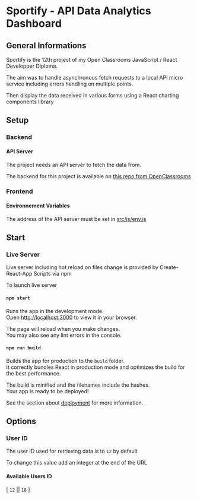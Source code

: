 # Sportify - API Data Analytics Dashboard

## General Informations

Sportify is the 12th project of my Open Classrooms JavaScript / React Developper Diploma.

The aim was to handle asynchronous fetch requests to a local API micro service including errors handling on multiple points. 

Then display the data received in various forms using a React charting components library

## Setup

### Backend

#### API Server

The project needs an API server to fetch the data from.

The backend for this project is available on [this repo from OpenClassrooms](https://github.com/OpenClassrooms-Student-Center/P9-front-end-dashboard)

### Frontend

#### Environnement Variables

The address of the API server must be set in [src/js/env.js](src/js/env.js)

## Start

### Live Server

Live server including hot reload on files change is provided by Create-React-App Scripts via npm

To launch live server 

#### `npm start`

Runs the app in the development mode.\
Open [http://localhost:3000](http://localhost:3000) to view it in your browser.

The page will reload when you make changes.\
You may also see any lint errors in the console.

#### `npm run build`

Builds the app for production to the `build` folder.\
It correctly bundles React in production mode and optimizes the build for the best performance.

The build is minified and the filenames include the hashes.\
Your app is ready to be deployed!

See the section about [deployment](https://facebook.github.io/create-react-app/docs/deployment) for more information.

## Options

### User ID

The user ID used for retrieving data is to `12` by default

To change this value add an integer at the end of the URL

#### Available Users ID

[ `12` || `18` ]